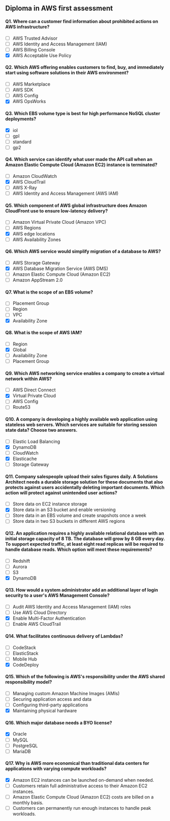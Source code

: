 ## Diploma in AWS first assessment

#### Q1. Where can a customer find information about prohibited actions on AWS infrastructure?

- [ ] AWS Trusted Advisor
- [ ] AWS Identity and Access Management (IAM)
- [ ] AWS Billing Console
- [x] AWS Acceptable Use Policy

#### Q2. Which AWS offering enables customers to find, buy, and immediately start using software solutions in their AWS environment?

- [ ] AWS Marketplace
- [ ] AWS SDK
- [ ] AWS Config
- [x] AWS OpsWorks

#### Q3. Which EBS volume type is best for high performance NoSQL cluster deployments?

- [x] iol
- [ ] gpl
- [ ] standard
- [ ] gp2

#### Q4. Which service can identify what user made the API call when an Amazon Elastic Compute Cloud (Amazon EC2) instance is terminated?

- [ ] Amazon CloudWatch
- [x] AWS CloudTrail
- [ ] AWS X-Ray
- [ ] AWS Identity and Access Management (AWS IAM)

#### Q5. Which component of AWS global infrastructure does Amazon CloudFront use to ensure low-latency delivery?

- [ ] Amazon Virtual Private Cloud (Amazon VPC)
- [ ] AWS Regions
- [x] AWS edge locations
- [ ] AWS Availability Zones

#### Q6. Which AWS service would simplify migration of a database to AWS?

- [ ] AWS Storage Gateway
- [x] AWS Database Migration Service (AWS DMS)
- [ ] Amazon Elastic Compute Cloud (Amazon EC2)
- [ ] Amazon AppStream 2.0

#### Q7. What is the scope of an EBS volume?

- [ ] Placement Group
- [ ] Region
- [ ] VPC
- [x] Availability Zone

#### Q8. What is the scope of AWS IAM?

- [ ] Region
- [x] Global
- [ ] Availability Zone
- [ ] Placement Group

#### Q9. Which AWS networking service enables a company to create a virtual network within AWS?

- [ ] AWS Direct Connect
- [x] Virtual Private Cloud
- [ ] AWS Config
- [ ] Route53

#### Q10. A company is developing a highly available web application using stateless web servers. Which services are suitable for storing session state data? Choose two answers.

- [ ] Elastic Load Balancing
- [x] DynamoDB
- [ ] CloudWatch
- [x] Elasticache
- [ ] Storage Gateway

#### Q11. Company salespeople upload their sales figures daily. A Solutions Architect needs a durable storage solution for these documents that also protects against users accidentally deleting important documents. Which action will protect against unintended user actions?

- [ ] Store data on EC2 instance storage
- [x] Store data in an S3 bucket and enable versioning
- [ ] Store data in an EBS volume and create snapshots once a week
- [ ] Store data in two S3 buckets in different AWS regions

#### Q12. An application requires a highly available relational database with an initial storage capacity of 8 TB. The database will grow by 8 GB every day. To support expected traffic, at least eight read replicas will be required to handle database reads. Which option will meet these requirements?

- [ ] Redshift
- [ ] Aurora
- [ ] S3
- [x] DynamoDB

#### Q13. How would a system administrator add an additional layer of login security to a user's AWS Management Console?

- [ ] Audit AWS Identity and Access Management (IAM) roles
- [ ] Use AWS Cloud Directory
- [x] Enable Multi-Factor Authentication
- [ ] Enable AWS CloudTrail

#### Q14. What facilitates continuous delivery of Lambdas?

- [ ] CodeStack
- [ ] ElasticStack
- [ ] Mobile Hub
- [x] CodeDeploy

#### Q15. Which of the following is AWS's responsibility under the AWS shared responsibility model?

- [ ] Managing custom Amazon Machine Images (AMIs)
- [ ] Securing application access and data
- [ ] Configuring third-party applications
- [x] Maintaining physical hardware

#### Q16. Which major database needs a BYO license?

- [x] Oracle
- [ ] MySQL
- [ ] PostgreSQL
- [ ] MariaDB

#### Q17. Why is AWS more economical than traditional data centers for applications with varying compute workloads?

- [x] Amazon EC2 instances can be launched on-demand when needed.
- [ ] Customers retain full administrative access to their Amazon EC2 instances.
- [ ] Amazon Elastic Compute Cloud (Amazon EC2) costs are billed on a monthly basis.
- [ ] Customers can permanently run enough instances to handle peak workloads.